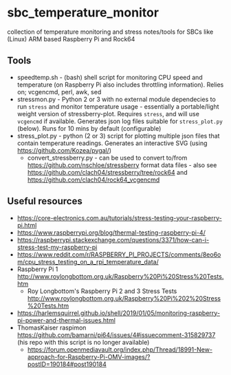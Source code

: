 # sbc_temperature_monitor

collection of temperature monitoring and stress notes/tools for SBCs like (Linux) ARM based Raspberry Pi and Rock64

## Tools

  * speedtemp.sh - (bash) shell script for monitoring CPU speed and temperature (on Raspberry Pi also includes throttling information). Relies on; vcgencmd, perl, awk, sed
  * stressmon.py - Python 2 or 3 with no external module dependecies to run `stress` and monitor temperature usage - essentially a portable/light weight version of stressberry-plot. Requires `stress`, and will use `vcgencmd` if available. Generates json log files suitable for `stress_plot.py` (below). Runs for 10 mins by default (configurable)
  * stress_plot.py - python (2 or 3) script for plotting multiple json files that contain temperature readings. Generates an interactive SVG (using https://github.com/Kozea/pygal/)
      * convert_stressberry.py - can be used to convert to/from https://github.com/nschloe/stressberry format data files - also see https://github.com/clach04/stressberry/tree/rock64 and https://github.com/clach04/rock64_vcgencmd

## Useful resources

  * https://core-electronics.com.au/tutorials/stress-testing-your-raspberry-pi.html
  * https://www.raspberrypi.org/blog/thermal-testing-raspberry-pi-4/
  * https://raspberrypi.stackexchange.com/questions/3371/how-can-i-stress-test-my-raspberry-pi
  * https://www.reddit.com/r/RASPBERRY_PI_PROJECTS/comments/8eo6om/cpu_stress_testing_on_a_rpi_temperature_data/
  * Raspberry Pi 1 http://www.roylongbottom.org.uk/Raspberry%20Pi%20Stress%20Tests.htm
      * Roy Longbottom's Raspberry Pi 2 and 3 Stress Tests http://www.roylongbottom.org.uk/Raspberry%20Pi%202%20Stress%20Tests.htm
  * https://harlemsquirrel.github.io/shell/2019/01/05/monitoring-raspberry-pi-power-and-thermal-issues.html
  * ThomasKaiser raspimon https://github.com/bamarni/pi64/issues/4#issuecomment-315829737 (his repo with this script is no longer available)
      * https://forum.openmediavault.org/index.php/Thread/18991-New-approach-for-Raspberry-Pi-OMV-images/?postID=190184#post190184
